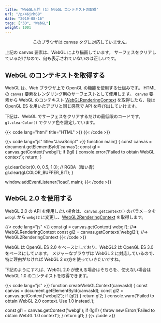 ```yaml
---
title: "WebGL入門 (1) WebGL コンテキストの取得"
url: "/p/46jrh68"
date: "2019-08-16"
tags: ["3D", "WebGL"]
weight: 1001
---
```


<center>
<canvas id="canvas-001" width="300" height="200">
このブラウザは canvas タグに対応していません。
</canvas>
</center>

上記の canvas 要素は、WebGL により描画しています。
サーフェスをクリアしているだけなので、何も表示されていないのは正しいです。

WebGL のコンテキストを取得する
----

WebGL は、Web ブラウザ上で OpenGL の機能を使用する仕組みです。
HTML の `canvas` 要素をレンダリング用のサーフェストとして使用します。
`canvas` 要素から WebGL のコンテキスト [WebGLRenderingContext](https://developer.mozilla.org/en-US/docs/Web/API/WebGLRenderingContext) を取得したら、後は OpenGL ES を用いたアプリと同じ感覚で API を呼び出していけます。

下記は、WebGL でサーフェスをクリアするだけの最低限のコードです。
`gl.clearColor()` でクリア色を設定しています。

{{< code lang="html" title="HTML" >}}
<canvas id="canvas" width="300" height="200"></canvas>
{{< /code >}}

{{< code lang="js" title="JavaScript" >}}
function main() {
  const canvas = document.getElementById('canvas');
  const gl = canvas.getContext('webgl');
  if (!gl) {
    console.error('Failed to obtain WebGL context');
    return;
  }

  gl.clearColor(0, 0, 0.5, 1.0);  // RGBA（暗い青）
  gl.clear(gl.COLOR_BUFFER_BIT);
}

window.addEventListener('load', main);
{{< /code >}}


WebGL 2.0 を使用する
----

WebGL 2.0 の API を使用したい場合は、`canvas.getContext()` のパラメータを `webgl` から `webgl2` に変更し、[WebGL2RenderingContext](https://developer.mozilla.org/en-US/docs/Web/API/WebGL2RenderingContext) を取得します。

{{< code lang="js" >}}
const gl = canvas.getContext('webgl');    //=> WebGLRenderingContext
const gl2 = canvas.getContext('webgl2');  //=> WebGL2RenderingContext
{{< /code >}}

WebGL は OpenGL ES 2.0 をベースにしており、WebGL2 は OpenGL ES 3.0 をベースにしています。
メジャーなブラウザは WebGL 2 に対応しているので、特に理由がなければ WebGL 2 の方を使っていきたいですね。

下記のようにすれば、WebGL 2.0 が使える場合はそちらを、使えない場合は WebGL 1.0 のコンテキストを取得できます。

{{< code lang="js" >}}
function createWebGLContext(canvasId) {
  const canvas = document.getElementById(canvasId);
  const gl2 = canvas.getContext('webgl2');
  if (gl2) {
    return gl2;
  }
  console.warn('Failed to obtain WebGL 2.0 context. Use 1.0 instead.');

  const gl1 = canvas.getContext('webgl');
  if (!gl1) {
    throw new Error('Failed to obtain WebGL 1.0 context');
  }
  return gl1;
}
{{< /code >}}


<script>
function main() {
  const canvas = document.getElementById('canvas-001');
  const gl = canvas.getContext('webgl');
  if (!gl) {
    console.error('Failed to obtain WebGL context');
    return;
  }

  gl.clearColor(0, 0, 0.5, 1.0);
  gl.clear(gl.COLOR_BUFFER_BIT);
}

window.addEventListener('load', main);
</script>

